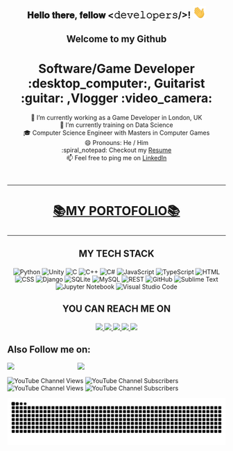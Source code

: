 <div align="center">
<h2> 𝐇𝐞𝐥𝐥𝐨 𝐭𝐡𝐞𝐫𝐞, 𝐟𝐞𝐥𝐥𝐨𝐰 <𝚍𝚎𝚟𝚎𝚕𝚘𝚙𝚎𝚛𝚜/>! <img src="https://github.com/ABSphreak/ABSphreak/blob/master/gifs/Hi.gif" width="30"></h2>
<h2> Welcome to my Github </h2>
<h1>Software/Game Developer :desktop_computer:, Guitarist :guitar: ,Vlogger :video_camera:</h1>
</div>

<div align = "center">
  🔭 I’m currently working as a Game Developer in London, UK <br>
  🌱 I’m currently training on Data Science <br>
  🎓 Computer Science Engineer with Masters in Computer Games <br>
  😄 Pronouns: He / Him <br>
  :spiral_notepad: Checkout my <a href="https://drive.google.com/file/d/10THH5UA8JAEkh_dNY1-By-UES0yZBvmC/view?usp=drive_link" target="_blank">Resume</a> <br>
   📫 Feel free to ping me on <a href="https://www.linkedin.com/in/nilankar-deb-490904120/" target="_blank">LinkedIn</a> 
</div>
<br><br>

<hr>
<h1><p align = "center"><a href = "https://nilankar11.wixsite.com/nilankardeb">📚MY PORTOFOLIO📚</a></p></h1>
<hr>

<h2><p align = "center">MY TECH STACK</p></h2>
<div align="center">
	<img width="50" src="https://user-images.githubusercontent.com/25181517/183423507-c056a6f9-1ba8-4312-a350-19bcbc5a8697.png" alt="Python" title="Python"/>
	<img width="50" src="https://user-images.githubusercontent.com/25181517/193427941-9437dbbe-376f-40dc-9573-0ef5c02a26a7.png" alt="Unity" title="Unity"/>
	<img width="50" src="https://user-images.githubusercontent.com/25181517/192106070-46255bcf-65e6-4c6b-a296-bf8d0d8fb2a7.png" alt="C" title="C"/>
	<img width="50" src="https://user-images.githubusercontent.com/25181517/192106073-90fffafe-3562-4ff9-a37e-c77a2da0ff58.png" alt="C++" title="C++"/>
	<img width="50" src="https://user-images.githubusercontent.com/25181517/121405384-444d7300-c95d-11eb-959f-913020d3bf90.png" alt="C#" title="C#"/>
	<img width="50" src="https://user-images.githubusercontent.com/25181517/117447155-6a868a00-af3d-11eb-9cfe-245df15c9f3f.png" alt="JavaScript" title="JavaScript"/>
	<img width="50" src="https://user-images.githubusercontent.com/25181517/183890598-19a0ac2d-e88a-4005-a8df-1ee36782fde1.png" alt="TypeScript" title="TypeScript"/>
	<img width="50" src="https://user-images.githubusercontent.com/25181517/192158954-f88b5814-d510-4564-b285-dff7d6400dad.png" alt="HTML" title="HTML"/>
	<img width="50" src="https://user-images.githubusercontent.com/25181517/183898674-75a4a1b1-f960-4ea9-abcb-637170a00a75.png" alt="CSS" title="CSS"/>
	<img width="50" src="https://github.com/marwin1991/profile-technology-icons/assets/62091613/9bf5650b-e534-4eae-8a26-8379d076f3b4" alt="Django" title="Django"/>
	<img width="50" src="https://github.com/marwin1991/profile-technology-icons/assets/136815194/82df4543-236b-4e45-9604-5434e3faab17" alt="SQLite" title="SQLite"/>
	<img width="50" src="https://user-images.githubusercontent.com/25181517/183896128-ec99105a-ec1a-4d85-b08b-1aa1620b2046.png" alt="MySQL" title="MySQL"/>
	<img width="50" src="https://user-images.githubusercontent.com/25181517/192107858-fe19f043-c502-4009-8c47-476fc89718ad.png" alt="REST" title="REST"/>
	<img width="50" src="https://user-images.githubusercontent.com/25181517/192108374-8da61ba1-99ec-41d7-80b8-fb2f7c0a4948.png" alt="GitHub" title="GitHub"/>
	<img width="50" src="https://user-images.githubusercontent.com/25181517/190887576-6653f877-8439-4521-82f3-403086ead892.png" alt="Sublime Text" title="Sublime Text"/>
	<img width="50" src="https://user-images.githubusercontent.com/25181517/183914128-3fc88b4a-4ac1-40e6-9443-9a30182379b7.png" alt="Jupyter Notebook" title="Jupyter Notebook"/>
	<img width="50" src="https://user-images.githubusercontent.com/25181517/192108891-d86b6220-e232-423a-bf5f-90903e6887c3.png" alt="Visual Studio Code" title="Visual Studio Code"/>
</div>

<h2><p align = "center">YOU CAN REACH ME ON</p></h2>
<div align="center">
  <a href = "https://discord.gg/Maddy#7683"> <img src="https://github.com/sciencepal/sciencepal/blob/master/assets/discord-round.svg" width="3.5%"/> </a>
  <a href = "https://www.linkedin.com/in/nilankar-deb-490904120/"> <img src="https://img.icons8.com/color/48/000000/linkedin.png" width="3.5%"/> </a>
  <a href = "https://www.facebook.com/nilankar.deb2/"> <img src="https://img.icons8.com/fluent/48/000000/facebook-new.png" width="3.5%"/> </a>
  <a href = "https://www.instagram.com/nil.maddy11/"> <img src="https://img.icons8.com/fluent/48/000000/instagram-new.png" width="3.5%"/> </a>
  <a href = "mailto:nilankar11@gmail.com"> <img src="https://img.icons8.com/fluent/48/000000/gmail.png" width="3.5%"/> </a>
</div>

<h2>Also Follow me on:</h2>

[<img src="https://img.shields.io/badge/VLOGING-%230077B5.svg?&style=for-the-badge&logo=youtube&logoColor=white&color=FF0000" />](https://www.youtube.com/channel/UC0b8dMrZqJMMC-4WGk-h0wg)
&nbsp; &nbsp; &nbsp; &nbsp; &nbsp; &nbsp; &nbsp; &nbsp; &nbsp; &nbsp; &nbsp; &nbsp; &nbsp; &nbsp;  &nbsp; &nbsp; &nbsp; &nbsp;
[<img src="https://img.shields.io/badge/GUITAR-%230077B5.svg?&style=for-the-badge&logo=youtube&logoColor=white&color=FF0000" />](https://www.youtube.com/channel/UC0WFK7AG3c3XJWN2OJs_E9g)

![YouTube Channel Views](https://img.shields.io/youtube/channel/views/UC0b8dMrZqJMMC-4WGk-h0wg)
![YouTube Channel Subscribers](https://img.shields.io/youtube/channel/subscribers/UC0b8dMrZqJMMC-4WGk-h0wg)
&nbsp; &nbsp; &nbsp; &nbsp; &nbsp; 
![YouTube Channel Views](https://img.shields.io/youtube/channel/views/UC0WFK7AG3c3XJWN2OJs_E9g)
![YouTube Channel Subscribers](https://img.shields.io/youtube/channel/subscribers/UC0WFK7AG3c3XJWN2OJs_E9g)

![Snake animation](https://github.com/GuillaumeFalourd/GuillaumeFalourd/blob/output/github-contribution-grid-snake.svg)

